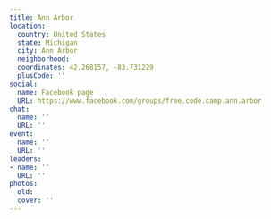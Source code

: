 ```yaml
---
title: Ann Arbor
location:
  country: United States
  state: Michigan
  city: Ann Arbor
  neighborhood: 
  coordinates: 42.268157, -83.731229
  plusCode: ''
social:
  name: Facebook page
  URL: https://www.facebook.com/groups/free.code.camp.ann.arbor
chat:
  name: ''
  URL: ''
event:
  name: ''
  URL: ''
leaders:
- name: ''
  URL: ''
photos:
  old: 
  cover: ''
---
```

